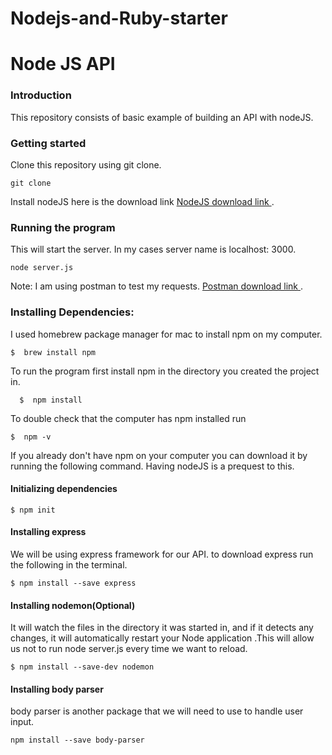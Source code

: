 # Nodejs-and-Ruby-starter


# Node JS API

### Introduction
This repository consists of basic example of building an API with nodeJS.

### Getting started

Clone this repository using git clone.

    git clone

Install  nodeJS here is the download link
<a href = "https://nodejs.org/en/"> NodeJS download link  </a>.

### Running the program
This will start the server. In my cases server name is localhost: 3000.

    node server.js

Note:
I am using postman to test my requests.
<a href = "https://www.getpostman.com"> Postman download link  </a>.

### Installing Dependencies:

I used homebrew package manager for mac to install npm on my computer.

    $  brew install npm


To run the program first install npm in the directory you created the project in.

      $  npm install


To double check that the computer has npm installed run

    $  npm -v

If you already don't have npm on your computer you can download it by running the following command. Having nodeJS is a prequest to this.

#### Initializing dependencies 

    $ npm init
    
#### Installing express

We will be using express framework for our API. to download express run the following in the terminal.

    $ npm install --save express



#### Installing nodemon(Optional)

 It will watch the files in the directory it was started in, and if it detects any changes, it will automatically restart your Node application .This will allow us not to run node server.js
  every time we want to reload.

    $ npm install --save-dev nodemon


#### Installing body parser

body parser is another package that we will need to use to handle user input.


    npm install --save body-parser
